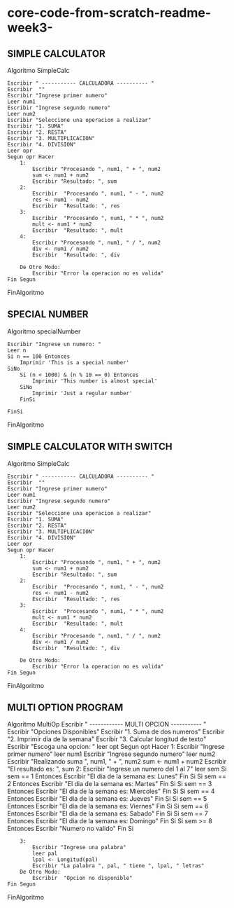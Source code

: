 # core-code-from-scratch-readme-week3-

## SIMPLE CALCULATOR

Algoritmo SimpleCalc
	
	Escribir " ----------- CALCULADORA ---------- "
	Escribir  ""
	Escribir "Ingrese primer numero"
	Leer num1
	Escribir "Ingrese segundo numero"
	Leer num2
	Escribir "Seleccione una operacion a realizar"
	Escribir "1. SUMA"
	Escribir "2. RESTA"
	Escribir "3. MULTIPLICACION"
	Escribir "4. DIVISION"
	Leer opr
	Segun opr Hacer
		1:
			Escribir "Procesando ", num1, " + ", num2
			sum <- num1 + num2
			Escribir "Resultado: ", sum
		2:
			Escribir  "Procesando ", num1, " - ", num2
			res <- num1 - num2
			Escribir  "Resultado: ", res
		3:
			Escribir  "Procesando ", num1, " * ", num2
			mult <- num1 * num2
			Escribir  "Resultado: ", mult
		4:
			Escribir "Procesando ", num1, " / ", num2
			div <- num1 / num2
			Escribir  "Resultado: ", div
			
		De Otro Modo:
			Escribir "Error la operacion no es valida"
	Fin Segun
	
		
FinAlgoritmo

## SPECIAL NUMBER

Algoritmo specialNumber
	
	Escribir "Ingrese un numero: "
	Leer n
	Si n == 100 Entonces
		Imprimir 'This is a special number'		
	SiNo
		Si (n < 1000) & (n % 10 == 0) Entonces
			Imprimir 'This number is almost special'
		SiNo
			Imprimir 'Just a regular number'
		FinSi
		
	FinSi
	
FinAlgoritmo
	
## SIMPLE CALCULATOR WITH SWITCH

Algoritmo SimpleCalc
	
	Escribir " ----------- CALCULADORA ---------- "
	Escribir  ""
	Escribir "Ingrese primer numero"
	Leer num1
	Escribir "Ingrese segundo numero"
	Leer num2
	Escribir "Seleccione una operacion a realizar"
	Escribir "1. SUMA"
	Escribir "2. RESTA"
	Escribir "3. MULTIPLICACION"
	Escribir "4. DIVISION"
	Leer opr
	Segun opr Hacer
		1:
			Escribir "Procesando ", num1, " + ", num2
			sum <- num1 + num2
			Escribir "Resultado: ", sum
		2:
			Escribir  "Procesando ", num1, " - ", num2
			res <- num1 - num2
			Escribir  "Resultado: ", res
		3:
			Escribir  "Procesando ", num1, " * ", num2
			mult <- num1 * num2
			Escribir  "Resultado: ", mult
		4:
			Escribir "Procesando ", num1, " / ", num2
			div <- num1 / num2
			Escribir  "Resultado: ", div
			
		De Otro Modo:
			Escribir "Error la operacion no es valida"
	Fin Segun
	
		
FinAlgoritmo

## MULTI OPTION PROGRAM

Algoritmo MultiOp
	Escribir " ------------ MULTI OPCION ----------- "
	Escribir "Opciones Disponibles"
	Escribir "1. Suma de dos numeros"
	Escribir "2. Imprimir dia de la semana"
	Escribir "3. Calcular longitud de texto"
	Escribir "Escoga una opcion: "
	leer opt
	Segun opt Hacer
		1:
			Escribir "Ingrese primer numero"
			leer num1
			Escribir "Ingrese segundo numero"
			leer num2
			Escribir "Realizando suma ", num1, " + ", num2
			sum <- num1 + num2
			Escribir "El resultado es: ", sum
		2:
			Escribir "Ingrese un numero del 1 al 7"
			leer sem
			Si sem == 1 Entonces
				Escribir "El dia de la semana es: Lunes"
			Fin Si
			Si sem == 2 Entonces
				Escribir "El dia de la semana es: Martes"
			Fin Si
			Si sem == 3 Entonces
				Escribir "El dia de la semana es: Miercoles"
			Fin Si
			Si sem == 4 Entonces
				Escribir "El dia de la semana es: Jueves"
			Fin Si
			Si sem == 5 Entonces
				Escribir "El dia de la semana es: Viernes"
			Fin Si
			Si sem == 6 Entonces
				Escribir "El dia de la semana es: Sabado"
			Fin Si
			Si sem == 7 Entonces
				Escribir "El dia de la semana es: Domingo"
			Fin Si
			Si sem >= 8 Entonces
				Escribir "Numero no valido"
			Fin Si
			
		3:
			Escribir "Ingrese una palabra"
			leer pal
			lpal <- Longitud(pal)
			Escribir "La palabra ", pal, " tiene ", lpal, " letras"
		De Otro Modo:
			Escribir  "Opcion no disponible"
	Fin Segun
	
	
FinAlgoritmo



